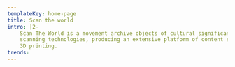 ```yaml
---
templateKey: home-page
title: Scan the world
intro: |2-
    Scan The World is a movement archive objects of cultural significance using 3D
    scanning technologies, producing an extensive platform of content suitable for
    3D printing.
trends:
---
```

